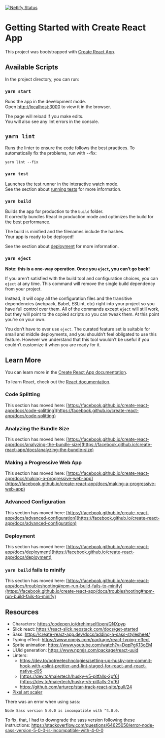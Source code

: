 [![Netlify Status](https://api.netlify.com/api/v1/badges/51095482-3e1f-48b0-aa83-8a9193e9592e/deploy-status)](https://app.netlify.com/sites/dreamy-bell-74739f/deploys)

# Getting Started with Create React App

This project was bootstrapped with [Create React App](https://github.com/facebook/create-react-app).

## Available Scripts

In the project directory, you can run:

### `yarn start`

Runs the app in the development mode.\
Open [http://localhost:3000](http://localhost:3000) to view it in the browser.

The page will reload if you make edits.\
You will also see any lint errors in the console.

## `yarn lint`

Runs the linter to ensure the code follows the best practices.
To automatically fix the problems, run with --fix:

```
yarn lint --fix
```

### `yarn test`

Launches the test runner in the interactive watch mode.\
See the section about [running tests](https://facebook.github.io/create-react-app/docs/running-tests) for more information.

### `yarn build`

Builds the app for production to the `build` folder.\
It correctly bundles React in production mode and optimizes the build for the best performance.

The build is minified and the filenames include the hashes.\
Your app is ready to be deployed!

See the section about [deployment](https://facebook.github.io/create-react-app/docs/deployment) for more information.

### `yarn eject`

**Note: this is a one-way operation. Once you `eject`, you can’t go back!**

If you aren’t satisfied with the build tool and configuration choices, you can `eject` at any time. This command will remove the single build dependency from your project.

Instead, it will copy all the configuration files and the transitive dependencies (webpack, Babel, ESLint, etc) right into your project so you have full control over them. All of the commands except `eject` will still work, but they will point to the copied scripts so you can tweak them. At this point you’re on your own.

You don’t have to ever use `eject`. The curated feature set is suitable for small and middle deployments, and you shouldn’t feel obligated to use this feature. However we understand that this tool wouldn’t be useful if you couldn’t customize it when you are ready for it.

## Learn More

You can learn more in the [Create React App documentation](https://facebook.github.io/create-react-app/docs/getting-started).

To learn React, check out the [React documentation](https://reactjs.org/).

### Code Splitting

This section has moved here: [https://facebook.github.io/create-react-app/docs/code-splitting](https://facebook.github.io/create-react-app/docs/code-splitting)

### Analyzing the Bundle Size

This section has moved here: [https://facebook.github.io/create-react-app/docs/analyzing-the-bundle-size](https://facebook.github.io/create-react-app/docs/analyzing-the-bundle-size)

### Making a Progressive Web App

This section has moved here: [https://facebook.github.io/create-react-app/docs/making-a-progressive-web-app](https://facebook.github.io/create-react-app/docs/making-a-progressive-web-app)

### Advanced Configuration

This section has moved here: [https://facebook.github.io/create-react-app/docs/advanced-configuration](https://facebook.github.io/create-react-app/docs/advanced-configuration)

### Deployment

This section has moved here: [https://facebook.github.io/create-react-app/docs/deployment](https://facebook.github.io/create-react-app/docs/deployment)

### `yarn build` fails to minify

This section has moved here: [https://facebook.github.io/create-react-app/docs/troubleshooting#npm-run-build-fails-to-minify](https://facebook.github.io/create-react-app/docs/troubleshooting#npm-run-build-fails-to-minify)

## Resources

- Characters: https://codepen.io/drehimself/pen/QNXpyp
- Slick react: https://react-slick.neostack.com/docs/get-started
- Sass: https://create-react-app.dev/docs/adding-a-sass-stylesheet/
- Typing effect: https://www.npmjs.com/package/react-typing-effect
- Sprite animation: https://www.youtube.com/watch?v=DqpPgK13oEM
- UUid generation: https://www.npmjs.com/package/react-uuid
- Linters:
  - https://dev.to/botreetechnologies/setting-up-husky-pre-commit-hook-with-eslint-prettier-and-lint-staged-for-react-and-react-native-d05
  - [https://dev.to/maiertech/husky-v5-pitfalls-2pf6](https://dev.to/maiertech/husky-v5-pitfalls-2pf6)
  - https://github.com/arturcp/star-track-react-site/pull/24
- [Pixel art scaler](https://lospec.com/pixel-art-scaler/)

There was an error when using sass:

```
Node Sass version 5.0.0 is incompatible with ^4.0.0.
```

To fix, that, I had to downgrade the sass version following these instructions: https://stackoverflow.com/questions/64625050/error-node-sass-version-5-0-0-is-incompatible-with-4-0-0
